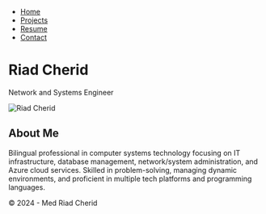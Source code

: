 <!DOCTYPE html>
<html lang="en">
<head>
    <meta charset="UTF-8">
    <meta name="viewport" content="width=device-width, initial-scale=1.0">
    <title>Home</title>
    <link rel="stylesheet" href="style.css">
</head>
<body>
    <nav>
        <div class="nav-container">
            <ul>
                <li><a href="index.html">Home</a></li>
                <li><a href="projects.html">Projects</a></li>
                <li><a href="resume.html">Resume</a></li>
                <li><a href="contact.html">Contact</a></li>
            </ul>
        </div>
    </nav>
    <main>
        <h1>Riad Cherid</h1>
        <p>Network and Systems Engineer</p>
        <img src="image1.jpg" alt="Riad Cherid" style="max-width: 300px;">
        <section class="about-me">
            <h2>About Me</h2>
            <p>Bilingual professional in computer systems technology focusing on IT infrastructure, database management, network/system administration, and Azure cloud services. Skilled in problem-solving, managing dynamic environments, and proficient in multiple tech platforms and programming languages.</p>
        </section>
    </main>
    <footer>
        <p>&copy; 2024 - Med Riad Cherid</p>
    </footer>
</body>
</html>